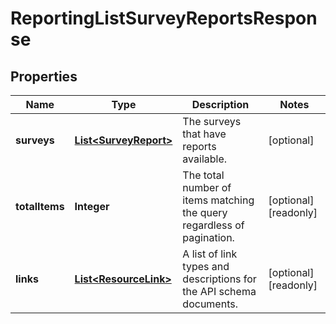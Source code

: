 

# ReportingListSurveyReportsResponse


## Properties

| Name | Type | Description | Notes |
|------------ | ------------- | ------------- | -------------|
|**surveys** | [**List&lt;SurveyReport&gt;**](SurveyReport.md) | The surveys that have reports available. |  [optional] |
|**totalItems** | **Integer** | The total number of items matching the query regardless of pagination. |  [optional] [readonly] |
|**links** | [**List&lt;ResourceLink&gt;**](ResourceLink.md) | A list of link types and descriptions for the API schema documents. |  [optional] [readonly] |



